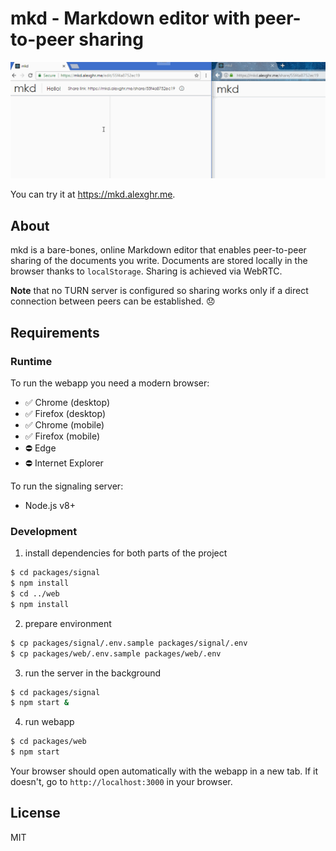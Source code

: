 # mkd - Markdown editor with peer-to-peer sharing

![mkd](./mkd.gif)

You can try it at https://mkd.alexghr.me.

## About
mkd is a bare-bones, online Markdown editor that enables peer-to-peer sharing of the documents you write. Documents are stored locally in the browser thanks to `localStorage`. Sharing is achieved via WebRTC.

**Note** that no TURN server is configured so sharing works only if a direct connection between peers can be established. 😞

## Requirements
### Runtime
To run the webapp you need a modern browser:
- ✅ Chrome (desktop)
- ✅ Firefox (desktop)
- ✅ Chrome (mobile)
- ✅ Firefox (mobile)
- ⛔ Edge
- ⛔ Internet Explorer

To run the signaling server:
- Node.js v8+

### Development
1. install dependencies for both parts of the project
```bash
$ cd packages/signal
$ npm install
$ cd ../web
$ npm install
```
2. prepare environment
```bash
$ cp packages/signal/.env.sample packages/signal/.env
$ cp packages/web/.env.sample packages/web/.env
```
3. run the server in the background
```bash
$ cd packages/signal
$ npm start &
```
4. run webapp
```bash
$ cd packages/web
$ npm start
```

Your browser should open automatically with the webapp in a new tab. If it doesn't, go to `http://localhost:3000` in your browser.

## License
MIT
